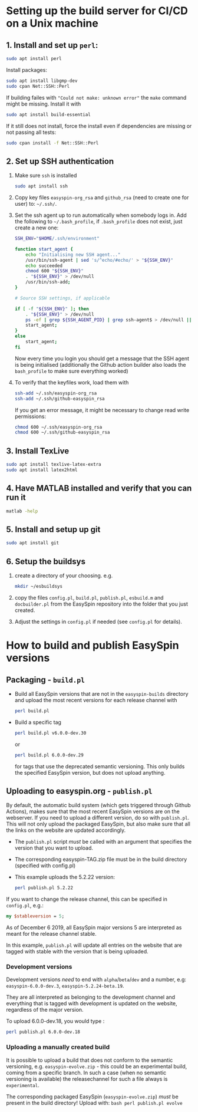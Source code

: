 # Setting up the build server for CI/CD on a Unix machine

## 1. Install and set up `perl`:

```bash
sudo apt install perl
```

Install packages:
```bash
sudo apt install libgmp-dev
sudo cpan Net::SSH::Perl
```

If building failes with `"Could not make: unknown error"` the `make` command might be missing. Install it with 
```bash
sudo apt install build-essential
```
If it still does not install, force the install even if dependencies are missing or not passing all tests: 
```bash
sudo cpan install -f Net::SSH::Perl
```
 
 
## 2. Set up SSH authentication

1. Make sure `ssh` is installed
	```bash
	sudo apt install ssh 
	```
2. Copy key files `easyspin-org_rsa` and `github_rsa` (need to create one for user) to: `~/.ssh/`.

3. Set the ssh agent up to run automatically when somebody logs in. 
Add the following to `~/.bash_profile`, if `.bash_profile` does not exist, just create a new one:
 	```bash
	SSH_ENV="$HOME/.ssh/environment"

	function start_agent {
		echo "Initialising new SSH agent..."
		/usr/bin/ssh-agent | sed 's/^echo/#echo/' > "${SSH_ENV}"
		echo succeeded
		chmod 600 "${SSH_ENV}"
		. "${SSH_ENV}" > /dev/null
		/usr/bin/ssh-add;
	}

	# Source SSH settings, if applicable

	if [ -f "${SSH_ENV}" ]; then
		. "${SSH_ENV}" > /dev/null
		ps -ef | grep ${SSH_AGENT_PID} | grep ssh-agent$ > /dev/null || {
		start_agent;
	}
	else
		start_agent;
	fi
	```
			
   Now every time you login you should get a message that the SSH agent is being initialised (additionally the Github action builder also loads the `bash_profile` to make sure everything worked)
4. To verify that the keyfiles work, load them with 
	```bash
	ssh-add ~/.ssh/easyspin-org_rsa
	ssh-add ~/.ssh/github-easyspin_rsa
	```
	If you get an error message, it might be necessary to change read write permissions:
	```bash
	chmod 600 ~/.ssh/easyspin-org_rsa
	chmod 600 ~/.ssh/github-easyspin_rsa
	```
		
	
## 3. Install TexLive
```bash
sudo apt install texlive-latex-extra
sudo apt install latex2html
```

## 4. Have MATLAB installed and verify that you can run it
```bash
matlab -help
```

## 5. Install and setup up git
```bash
sudo apt install git
```
	

## 6. Setup the buildsys
1. create a directory of your choosing. e.g. 
	```bash
	mkdir ~/esbuildsys
	```
2. copy the files `config.pl`, `build.pl`, `publish.pl`, `esbuild.m` and `docbuilder.pl` from the EasySpin repository into the folder that you just created.

3. Adjust the settings in `config.pl` if needed (see `config.pl` for details).

# How to build and publish EasySpin versions
## Packaging - `build.pl`
- Build all EasySpin versions that are not in the `easyspin-builds` directory and upload the most recent versions for each release channel with
	```bash
	perl build.pl
	```

- Build a specific tag
	```bash
	perl build.pl v6.0.0-dev.30
	```
	or 
	```bash
	perl build.pl 6.0.0-dev.29
	```
	for tags that use the deprecated semantic versioning.
	This only builds the specified EasySpin version, but does not upload anything.
		
## Uploading to easyspin.org - `publish.pl`
By default, the automatic build system (which gets triggered through Github Actions), makes sure that the most recent EasySpin versions are on the webserver. If you need to upload a different version, do so with `publish.pl`. This will not only upload the packaged EasySpin, but also make sure that all the links on the website are updated accordingly.

- The `publish.pl` script *must* be called with an argument that specifies the version that you want to upload.

- The corresponding easyspin-TAG.zip file must be in the build directory (specified with config.pl)
- This example uploads the 5.2.22 version: 
	```bash
	perl publish.pl 5.2.22
	```
If you want to change the release channel, this can be specified in `config.pl`, e.g.:
```perl
my $stableversion = 5;
```
As of December 6 2019, all EasySpin major versions 5 are interpreted as meant for the release channel stable.

In this example, `publish.pl` will update all entries on the website that are tagged with stable with the version that is being uploaded.

### Development versions
Development versions _need_ to end with `alpha`/`beta`/`dev` and a number, e.g: `easyspin-6.0.0-dev.3`, `easyspin-5.2.24-beta.19`.

They are all interpreted as belonging to the development channel and everything that is tagged with development is updated on the website, regardless of the major version.

To upload 6.0.0-dev.18, you would type :
```bash
perl publish.pl 6.0.0-dev.18
```

### Uploading a manually created build
It is possible to upload a build that does not conform to the semantic versioning, e.g. `easyspin-evolve.zip`	- this could be an experimental build, coming from a specific branch. 
In such a case (when no semantic versioning is available) the releasechannel for such a file always is `experimental`.

The corresponding packaged EasySpin (`easyspin-evolve.zip`) _must_ be present in the build directory!
Upload with:
	```bash
	perl publish.pl evolve
	```